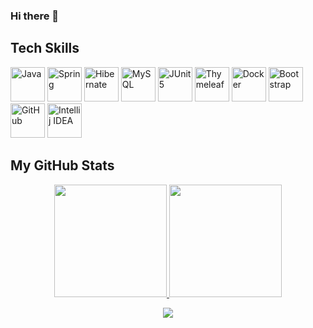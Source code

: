 ### Hi there 👋

<h2>Tech Skills</h2>

<p align="left">
  <img src="https://cdn.jsdelivr.net/gh/devicons/devicon/icons/java/java-original.svg" height="55" title="Java"/>
  <img src="https://cdn.jsdelivr.net/gh/devicons/devicon/icons/spring/spring-original.svg" height="55" title="Spring" />
  <img src="https://www.vectorlogo.zone/logos/hibernate/hibernate-icon.svg" height="55" title="Hibernate"/>
  <img src="https://cdn.jsdelivr.net/gh/devicons/devicon/icons/mysql/mysql-original.svg" height="55" title="MySQL"/>
  <img src="https://junit.org/junit5/assets/img/junit5-logo.png" height="55" title="JUnit5"/>
  <img src="https://www.thymeleaf.org/images/thymeleaf.png" height="55" title="Thymeleaf"/>
  <img src="https://cdn.jsdelivr.net/gh/devicons/devicon/icons/docker/docker-plain.svg" height="55" title="Docker"/>
  <img src="https://cdn.jsdelivr.net/gh/devicons/devicon/icons/bootstrap/bootstrap-original.svg" height="55" title="Bootstrap"/>
  <img src="https://cdn.jsdelivr.net/gh/devicons/devicon/icons/git/git-original.svg" height="55" title="GitHub" />
  <img src="https://upload.wikimedia.org/wikipedia/commons/9/9c/IntelliJ_IDEA_Icon.svg" height="55" title="Intellij IDEA"/>
</p>


<h2>My GitHub Stats</h2>
<div align="center">
<a href="https://git.io/streak-stats">
  <img  height="180em" src="https://github-readme-stats.vercel.app/api?username=lyingparachute&show_icons=true&hide_border=true&theme=nord"/>
  <img  height="180em" src="https://github-readme-stats.vercel.app/api/top-langs/?username=lyingparachute&layout=compact&theme=nord&hide_border=true&langs_count=8"/>
</a>



![](https://komarev.com/ghpvc/?username=lyingparachute&style=flat&color=grey)


<!--
**lyingparachute/lyingparachute** is a ✨ _special_ ✨ repository because its `README.md` (this file) appears on your GitHub profile.

Here are some ideas to get you started:

- 🔭 I’m currently working on ...
- 🌱 I’m currently learning ...
- 👯 I’m looking to collaborate on ...
- 🤔 I’m looking for help with ...
- 💬 Ask me about ...
- 📫 How to reach me: ...
- 😄 Pronouns: ...
- ⚡ Fun fact: ...
-->
